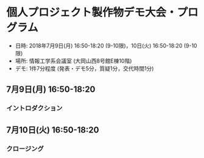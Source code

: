 個人プロジェクト製作物デモ大会・プログラム
========

* 日時: 2018年7月9日(月) 16:50-18:20 (9-10限)，10日(火) 16:50-18:20 (9-10限)
* 場所: 情報工学系会議室 (大岡山西8号館E棟10階)
* デモ: 1件7分程度 (発表・デモ5分，質疑1分，交代時間1分)

## 7月9日(月) 16:50-18:20

### イントロダクション

## 7月10日(火) 16:50-18:20

### クロージング
